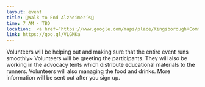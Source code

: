 ```yaml
---
layout: event
title: 💜Walk to End Alzheimer’s💜
time: 7 AM - TBD
location:  <a href=“https://www.google.com/maps/place/Kingsborough+Community+College/@40.5785218,-73.936873,17z/data=!3m1!4b1!4m5!3m4!1s0x89c2438825599e6d:0x66220bc3795894a3!8m2!3d40.5785218!4d-73.9346897”>Kings borough Community College</a>, Brooklyn
link: https://goo.gl/VLGMKa
---
```

Volunteers will be helping out and making sure that the entire event runs smoothly~ Volunteers will be greeting the participants. They will also be working in the advocacy tents which distribute educational materials to the runners. Volunteers will also managing the food and drinks. More information will be sent out after you sign up. 

